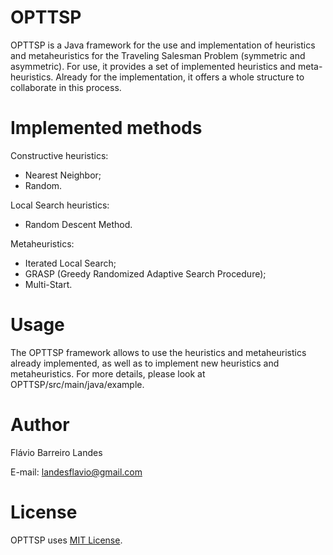 # OPTTSP
OPTTSP is a Java framework for the use and implementation of heuristics and metaheuristics for the Traveling Salesman Problem (symmetric and asymmetric).
For use, it provides a set of implemented heuristics and meta-heuristics. Already for the implementation, it offers a whole structure to collaborate in this process.

# Implemented methods
Constructive heuristics:  
* Nearest Neighbor;
* Random.

Local Search heuristics: 
* Random Descent Method.

Metaheuristics: 
* Iterated Local Search;
* GRASP (Greedy Randomized Adaptive Search Procedure);
* Multi-Start.

# Usage
The OPTTSP framework allows to use the heuristics and metaheuristics already implemented, as well as to implement new heuristics and metaheuristics.
For more details, please look at OPTTSP/src/main/java/example.

# Author
Flávio Barreiro Landes 

E-mail: landesflavio@gmail.com

# License
OPTTSP uses [MIT License](./LICENSE).
